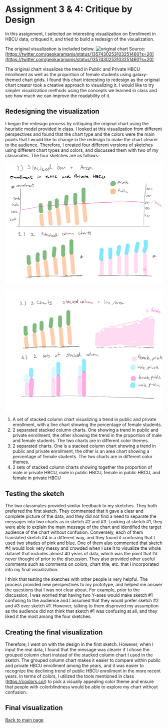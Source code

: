 # Assignment 3 & 4: Critique by Design

In this assignment, I selected an interesting visualization on Enrollment in HBCU data, critiqued it, and tried to build a redesign of the visualization.

The original visualization is included below.
![original chart](https://pbs.twimg.com/media/EtaPe4yXYAI7njJ?format=jpg&name=4096x4096)
Source: [https://twitter.com/geokaramanis/status/1357430253103251460?s=20](https://twitter.com/geokaramanis/status/1357430253103251460?s=20)

The original chart visualizes the trend in Public and Private HBCU enrollment as well as the proportion of female students using galaxy-themed chart grids. I found this chart interesting to redesign as the original chart creator took a creative approach to visualizing it. I would like to try simpler visualization methods using the concepts we learned in class and see how much we can improve the readability of it.

## Redesigning the visualization

I began the redesign process by critiquing the original chart using the heuristic model provided in class. I looked at this visualization from different perspectives and found that the chart type and the colors were the main points that I would like to change in the redesign to make the chart clearer to the audience. Therefore, I created four different versions of sketches using different chart types and colors, and discussed them with two of my classmates. The four sketches are as follows:

![](/sketch1-2.jpg)

![](/sketch3-4.jpg)

1. A set of stacked column chart visualizing a trend in public and private enrollment, with a line chart showing the percentage of female students.
2. 2 separated stacked column charts. One showing a trend in public and private enrollment, the other showing the trend in the proportion of male and female students. The two charts are in different color themes.
3. 2 separated charts. One is a stacked column chart showing a trend in public and private enrollment, the other is an area chart showing a percentage of female students. The two charts are in different color themes.
4. 2 sets of stacked column charts showing together the proportion of male in private HBCU, male in public HBCU, female in public HBCU, and female in private HBCU

## Testing the sketch

The two classmates provided similar feedback to my sketches. They both preferred the first sketch. They commented that it gave a clear and complete picture of the data, and they did not find a need to separate the messages into two charts as in sketch #2 and #3. 
Looking at sketch #1, they were able to explain the main message of the chart and identified the target audience of the chart without confusion. Conversely, each of them translated sketch #4 in a different way, and they found it confusing that I used two shades of pink and blue. One of them also commented that sketch #4 would look very messy and crowded when I use it to visualize the whole dataset that includes almost 40 years of data, which was the point that I’d never thought of prior to the discussion. They also provided other useful comments such as comments on colors, chart title, etc. that I incorporated into my final visualization.

I think that testing the sketches with other people is very helpful. The process provided new perspectives to my prototype, and helped me answer the questions that I was not clear about. For example, prior to the discussion, I was worried that having two Y-axes would make sketch #1 confusing to the audience and I assumed that they would prefer sketch #2 and #3 over sketch #1. However, talking to them disproved my assumption as the audience did not think that sketch #1 was confusing at all, and they liked it the most among the four sketches.

## Creating the final visualization

Therefore, I went on with the design in the first sketch. However, when I input the real data, I found that the message was clearer if I chose the grouped column chart instead of the stacked column chart I used in the sketch. The grouped column chart makes it easier to compare within public and private HBCU enrollment among the years, and it was easier to recognize the declining trend of public HBCU enrollment in the more recent years. In terms of colors, I utilized the tools mentioned in class (https://coolors.co/) to pick a visually appealing color theme and ensure that people with colorblindness would be able to explore my chart without confusion.

## Final visualization

<div class="flourish-embed flourish-chart" data-src="visualisation/5353429"><script src="https://public.flourish.studio/resources/embed.js"></script></div>

[Back to main page](https://sompalida.github.io/Palida-portfolio/)
